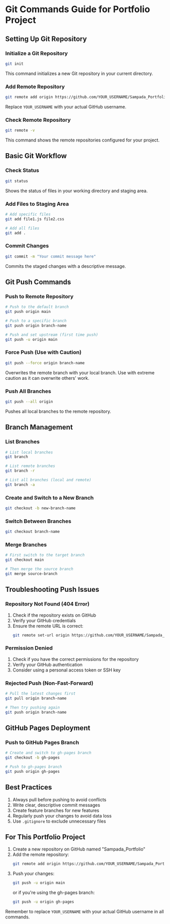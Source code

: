 # Git Commands Guide for Portfolio Project

## Setting Up Git Repository

### Initialize a Git Repository
```bash
git init
```
This command initializes a new Git repository in your current directory.

### Add Remote Repository
```bash
git remote add origin https://github.com/YOUR_USERNAME/Sampada_Portfolio.git
```
Replace `YOUR_USERNAME` with your actual GitHub username.

### Check Remote Repository
```bash
git remote -v
```
This command shows the remote repositories configured for your project.

## Basic Git Workflow

### Check Status
```bash
git status
```
Shows the status of files in your working directory and staging area.

### Add Files to Staging Area
```bash
# Add specific files
git add file1.js file2.css

# Add all files
git add .
```

### Commit Changes
```bash
git commit -m "Your commit message here"
```
Commits the staged changes with a descriptive message.

## Git Push Commands

### Push to Remote Repository
```bash
# Push to the default branch
git push origin main

# Push to a specific branch
git push origin branch-name

# Push and set upstream (first time push)
git push -u origin main
```

### Force Push (Use with Caution)
```bash
git push --force origin branch-name
```
Overwrites the remote branch with your local branch. Use with extreme caution as it can overwrite others' work.

### Push All Branches
```bash
git push --all origin
```
Pushes all local branches to the remote repository.

## Branch Management

### List Branches
```bash
# List local branches
git branch

# List remote branches
git branch -r

# List all branches (local and remote)
git branch -a
```

### Create and Switch to a New Branch
```bash
git checkout -b new-branch-name
```

### Switch Between Branches
```bash
git checkout branch-name
```

### Merge Branches
```bash
# First switch to the target branch
git checkout main

# Then merge the source branch
git merge source-branch
```

## Troubleshooting Push Issues

### Repository Not Found (404 Error)
1. Check if the repository exists on GitHub
2. Verify your GitHub credentials
3. Ensure the remote URL is correct:
   ```bash
   git remote set-url origin https://github.com/YOUR_USERNAME/Sampada_Portfolio.git
   ```

### Permission Denied
1. Check if you have the correct permissions for the repository
2. Verify your GitHub authentication
3. Consider using a personal access token or SSH key

### Rejected Push (Non-Fast-Forward)
```bash
# Pull the latest changes first
git pull origin branch-name

# Then try pushing again
git push origin branch-name
```

## GitHub Pages Deployment

### Push to GitHub Pages Branch
```bash
# Create and switch to gh-pages branch
git checkout -b gh-pages

# Push to gh-pages branch
git push origin gh-pages
```

## Best Practices

1. Always pull before pushing to avoid conflicts
2. Write clear, descriptive commit messages
3. Create feature branches for new features
4. Regularly push your changes to avoid data loss
5. Use `.gitignore` to exclude unnecessary files

## For This Portfolio Project

1. Create a new repository on GitHub named "Sampada_Portfolio"
2. Add the remote repository:
   ```bash
   git remote add origin https://github.com/YOUR_USERNAME/Sampada_Portfolio.git
   ```
3. Push your changes:
   ```bash
   git push -u origin main
   ```
   or if you're using the gh-pages branch:
   ```bash
   git push -u origin gh-pages
   ```

Remember to replace `YOUR_USERNAME` with your actual GitHub username in all commands.
